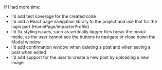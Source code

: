 If I had more time:
- I'd add test coverage for the created code
- I'd add a React page navigation library to the project and use that for the login part (HomePage/ImpacterProfile)
- I'd fix styling issues, such as vertically bigger files break the modal mode, as the user cannot see the buttons to navigate or close down the Modal window
- I'd add confirmation window when deleting a post and when saving a post when edited
- I'd add support for the user to create a new post by uploading a new image 
